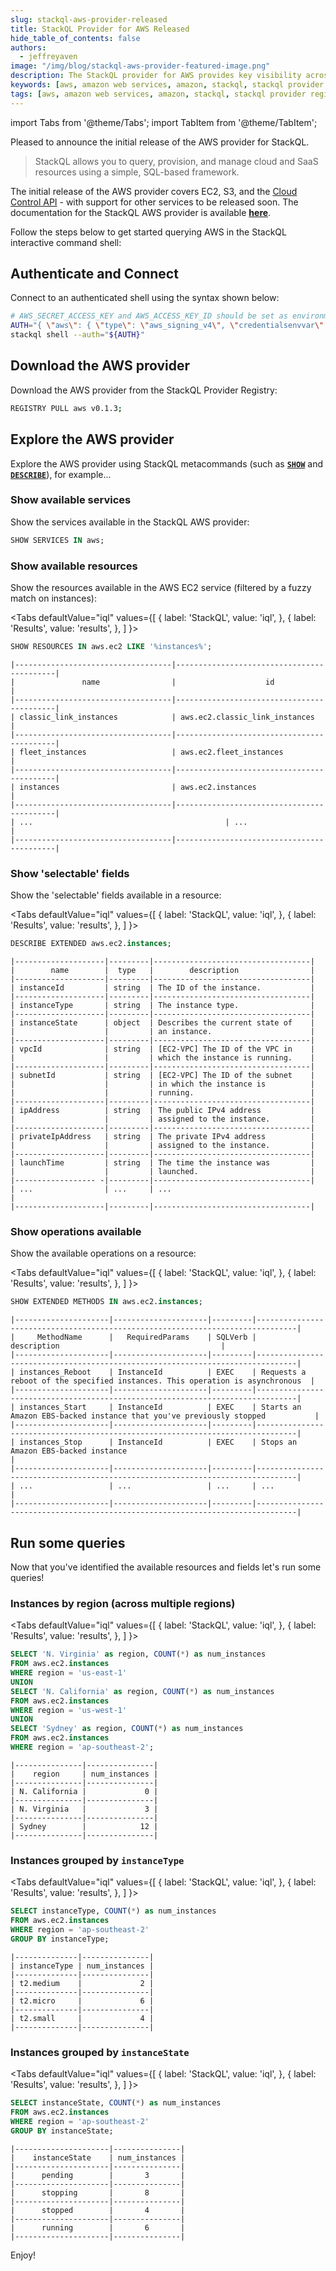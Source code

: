 ```yaml
---
slug: stackql-aws-provider-released
title: StackQL Provider for AWS Released
hide_table_of_contents: false
authors:	
  - jeffreyaven
image: "/img/blog/stackql-aws-provider-featured-image.png"
description: The StackQL provider for AWS provides key visibility across the AWS estate for CSPM, asset inventory and analysis, finops and more, as well as our IaC and ops (lifecycle management) functionality.
keywords: [aws, amazon web services, amazon, stackql, stackql provider registry, multicloud, asset management, cloud security]
tags: [aws, amazon web services, amazon, stackql, stackql provider registry, multicloud, asset management, cloud security]
---
```


import Tabs from '@theme/Tabs';
import TabItem from '@theme/TabItem';

Pleased to announce the initial release of the AWS provider for StackQL.  

> StackQL allows you to query, provision, and manage cloud and SaaS resources using a simple, SQL-based framework.

The initial release of the AWS provider covers EC2, S3, and the [Cloud Control API](https://aws.amazon.com/cloudcontrolapi/) - with support for other services to be released soon. The documentation for the StackQL AWS provider is available [__here__](/providers/aws/).  

Follow the steps below to get started querying AWS in the StackQL interactive command shell:  

## Authenticate and Connect

Connect to an authenticated shell using the syntax shown below:   

```bash
# AWS_SECRET_ACCESS_KEY and AWS_ACCESS_KEY_ID should be set as environment variables
AUTH="{ \"aws\": { \"type\": \"aws_signing_v4\", \"credentialsenvvar\": \"AWS_SECRET_ACCESS_KEY\", \"keyID\": \"${AWS_ACCESS_KEY_ID}\" }}"
stackql shell --auth="${AUTH}"
```

## Download the AWS provider

Download the AWS provider from the StackQL Provider Registry:    

```bash
REGISTRY PULL aws v0.1.3;
```

## Explore the AWS provider 

Explore the AWS provider using StackQL metacommands (such as [__`SHOW`__](/docs/language-spec/show) and [__`DESCRIBE`__](/docs/language-spec/describe)), for example...  

### Show available services

Show the services available in the StackQL AWS provider:  

```sql
SHOW SERVICES IN aws;
```

### Show available resources

Show the resources available in the AWS EC2 service (filtered by a fuzzy match on instances):  

<Tabs
  defaultValue="iql"
  values={[
    { label: 'StackQL', value: 'iql', },
    { label: 'Results', value: 'results', },
  ]
}>
<TabItem value="iql">

```sql
SHOW RESOURCES IN aws.ec2 LIKE '%instances%';
```

</TabItem>
<TabItem value="results">

```
|-----------------------------------|-------------------------------------------|
|               name                |                    id                     |
|-----------------------------------|-------------------------------------------|
| classic_link_instances            | aws.ec2.classic_link_instances            |
|-----------------------------------|-------------------------------------------|
| fleet_instances                   | aws.ec2.fleet_instances                   |
|-----------------------------------|-------------------------------------------|
| instances                         | aws.ec2.instances                         |
|-----------------------------------|-------------------------------------------|
| ...                    						| ...                       								|
|-----------------------------------|-------------------------------------------|
```

</TabItem>
</Tabs>

### Show 'selectable' fields

Show the 'selectable' fields available in a resource:  

<Tabs
  defaultValue="iql"
  values={[
    { label: 'StackQL', value: 'iql', },
    { label: 'Results', value: 'results', },
  ]
}>
<TabItem value="iql">

```sql
DESCRIBE EXTENDED aws.ec2.instances;
```

</TabItem>
<TabItem value="results">
</TabItem>
<TabItem value="results">

```
|--------------------|---------|-----------------------------------|
|        name        |  type   |        description                |
|--------------------|---------|-----------------------------------|
| instanceId         | string  | The ID of the instance.           |
|--------------------|---------|-----------------------------------|
| instanceType       | string  | The instance type.                |
|--------------------|---------|-----------------------------------|
| instanceState      | object  | Describes the current state of    |
|                    |         | an instance.                      |
|--------------------|---------|-----------------------------------|
| vpcId              | string  | [EC2-VPC] The ID of the VPC in    |
|                    |         | which the instance is running.    |
|--------------------|---------|-----------------------------------|
| subnetId           | string  | [EC2-VPC] The ID of the subnet    |
|                    |         | in which the instance is          |
|                    |         | running.                          |
|--------------------|---------|-----------------------------------|
| ipAddress          | string  | The public IPv4 address           |
|                    |         | assigned to the instance.         |
|--------------------|---------|-----------------------------------|
| privateIpAddress   | string  | The private IPv4 address          |
|                    |         | assigned to the instance.         |
|--------------------|---------|-----------------------------------|
| launchTime         | string  | The time the instance was         |
|                    |         | launched.                         |
|------------------ -|---------|-----------------------------------|
| ...                | ...     | ...						                   |
|--------------------|---------|-----------------------------------|
```

</TabItem>
</Tabs>

### Show operations available

Show the available operations on a resource:    

<Tabs
  defaultValue="iql"
  values={[
    { label: 'StackQL', value: 'iql', },
    { label: 'Results', value: 'results', },
  ]
}>
<TabItem value="iql">

```sql
SHOW EXTENDED METHODS IN aws.ec2.instances;
```

</TabItem>
<TabItem value="results">

```
|---------------------|---------------------|---------|-------------------------------------------------------------------------------|
|     MethodName      |   RequiredParams    | SQLVerb |                                description                                    |
|---------------------|---------------------|---------|-------------------------------------------------------------------------------|
| instances_Reboot    | InstanceId          | EXEC    | Requests a reboot of the specified instances. This operation is asynchronous  |
|---------------------|---------------------|---------|-------------------------------------------------------------------------------|
| instances_Start     | InstanceId          | EXEC    | Starts an Amazon EBS-backed instance that you've previously stopped           |
|---------------------|---------------------|---------|-------------------------------------------------------------------------------|
| instances_Stop      | InstanceId          | EXEC    | Stops an Amazon EBS-backed instance					                    						  |
|---------------------|---------------------|---------|-------------------------------------------------------------------------------|
| ...                 | ...                 | ...     | ...   											                                                  |
|---------------------|---------------------|---------|-------------------------------------------------------------------------------|
```

</TabItem>
</Tabs>

## Run some queries

Now that you've identified the available resources and fields let's run some queries!  

### Instances by region (across multiple regions)

<Tabs
  defaultValue="iql"
  values={[
    { label: 'StackQL', value: 'iql', },
    { label: 'Results', value: 'results', },
  ]
}>
<TabItem value="iql">

```sql
SELECT 'N. Virginia' as region, COUNT(*) as num_instances
FROM aws.ec2.instances
WHERE region = 'us-east-1'
UNION
SELECT 'N. California' as region, COUNT(*) as num_instances
FROM aws.ec2.instances
WHERE region = 'us-west-1'
UNION
SELECT 'Sydney' as region, COUNT(*) as num_instances
FROM aws.ec2.instances
WHERE region = 'ap-southeast-2';
```

</TabItem>
<TabItem value="results">

```
|---------------|---------------|
|    region     | num_instances |
|---------------|---------------|
| N. California |             0 |
|---------------|---------------|
| N. Virginia   |             3 |
|---------------|---------------|
| Sydney        |            12 |
|---------------|---------------|
```

</TabItem>
</Tabs>

### Instances grouped by `instanceType`

<Tabs
  defaultValue="iql"
  values={[
    { label: 'StackQL', value: 'iql', },
    { label: 'Results', value: 'results', },
  ]
}>
<TabItem value="iql">

```sql
SELECT instanceType, COUNT(*) as num_instances
FROM aws.ec2.instances
WHERE region = 'ap-southeast-2'
GROUP BY instanceType;
```

</TabItem>
<TabItem value="results">

```
|--------------|---------------|
| instanceType | num_instances |
|--------------|---------------|
| t2.medium    |             2 |
|--------------|---------------|
| t2.micro     |             6 |
|--------------|---------------|
| t2.small     |             4 |
|--------------|---------------|
```

</TabItem>
</Tabs>

### Instances grouped by `instanceState`

<Tabs
  defaultValue="iql"
  values={[
    { label: 'StackQL', value: 'iql', },
    { label: 'Results', value: 'results', },
  ]
}>
<TabItem value="iql">

```sql
SELECT instanceState, COUNT(*) as num_instances
FROM aws.ec2.instances
WHERE region = 'ap-southeast-2'
GROUP BY instanceState;
```

</TabItem>
<TabItem value="results">

```
|---------------------|---------------|
|    instanceState    | num_instances |
|---------------------|---------------|
|      pending        |       3       |
|---------------------|---------------|
|      stopping       |       8       |
|---------------------|---------------|
|      stopped        |       4       |
|---------------------|---------------|
|      running        |       6       |
|---------------------|---------------|
```

</TabItem>
</Tabs>

Enjoy!